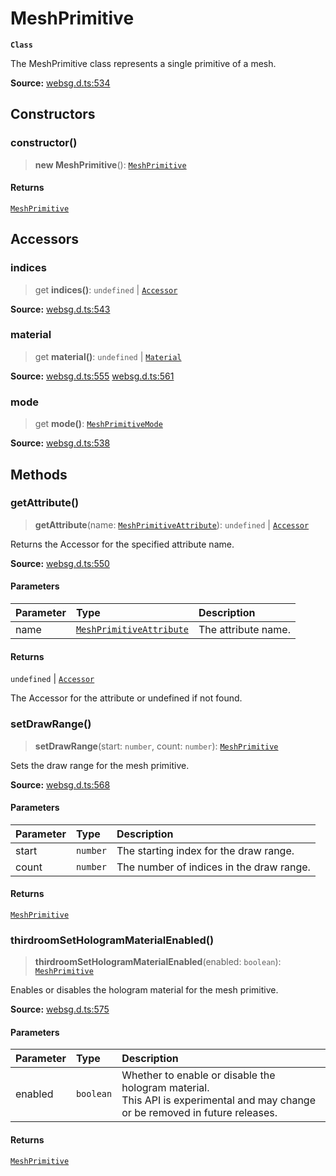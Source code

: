 # MeshPrimitive

**`Class`**

The MeshPrimitive class represents a single primitive of a mesh.

**Source:** [websg.d.ts:534](https://github.com/thirdroom/thirdroom/blob/4c397b03/packages/websg-types/types/websg.d.ts#L534)

## Constructors

### constructor()

> **new MeshPrimitive**(): [`MeshPrimitive`](class.MeshPrimitive.md)

#### Returns

[`MeshPrimitive`](class.MeshPrimitive.md)

## Accessors

### indices

> get **indices()**: `undefined` \| [`Accessor`](class.Accessor.md)

**Source:** [websg.d.ts:543](https://github.com/thirdroom/thirdroom/blob/4c397b03/packages/websg-types/types/websg.d.ts#L543)

### material

> get **material()**: `undefined` \| [`Material`](class.Material.md)

**Source:** [websg.d.ts:555](https://github.com/thirdroom/thirdroom/blob/4c397b03/packages/websg-types/types/websg.d.ts#L555) [websg.d.ts:561](https://github.com/thirdroom/thirdroom/blob/4c397b03/packages/websg-types/types/websg.d.ts#L561)

### mode

> get **mode()**: [`MeshPrimitiveMode`](../variables/variable.MeshPrimitiveMode-1.md)

**Source:** [websg.d.ts:538](https://github.com/thirdroom/thirdroom/blob/4c397b03/packages/websg-types/types/websg.d.ts#L538)

## Methods

### getAttribute()

> **getAttribute**(name: [`MeshPrimitiveAttribute`](../variables/variable.MeshPrimitiveAttribute-1.md)): `undefined` \| [`Accessor`](class.Accessor.md)

Returns the Accessor for the specified attribute name.

**Source:** [websg.d.ts:550](https://github.com/thirdroom/thirdroom/blob/4c397b03/packages/websg-types/types/websg.d.ts#L550)

#### Parameters

| Parameter | Type                                                                          | Description         |
| :-------- | :---------------------------------------------------------------------------- | :------------------ |
| name      | [`MeshPrimitiveAttribute`](../variables/variable.MeshPrimitiveAttribute-1.md) | The attribute name. |

#### Returns

`undefined` \| [`Accessor`](class.Accessor.md)

The Accessor for the attribute or undefined if not found.

### setDrawRange()

> **setDrawRange**(start: `number`, count: `number`): [`MeshPrimitive`](class.MeshPrimitive.md)

Sets the draw range for the mesh primitive.

**Source:** [websg.d.ts:568](https://github.com/thirdroom/thirdroom/blob/4c397b03/packages/websg-types/types/websg.d.ts#L568)

#### Parameters

| Parameter | Type     | Description                              |
| :-------- | :------- | :--------------------------------------- |
| start     | `number` | The starting index for the draw range.   |
| count     | `number` | The number of indices in the draw range. |

#### Returns

[`MeshPrimitive`](class.MeshPrimitive.md)

### thirdroomSetHologramMaterialEnabled()

> **thirdroomSetHologramMaterialEnabled**(enabled: `boolean`): [`MeshPrimitive`](class.MeshPrimitive.md)

Enables or disables the hologram material for the mesh primitive.

**Source:** [websg.d.ts:575](https://github.com/thirdroom/thirdroom/blob/4c397b03/packages/websg-types/types/websg.d.ts#L575)

#### Parameters

| Parameter | Type      | Description                                                                                                                         |
| :-------- | :-------- | :---------------------------------------------------------------------------------------------------------------------------------- |
| enabled   | `boolean` | Whether to enable or disable the hologram material.<br /> This API is experimental and may change or be removed in future releases. |

#### Returns

[`MeshPrimitive`](class.MeshPrimitive.md)
